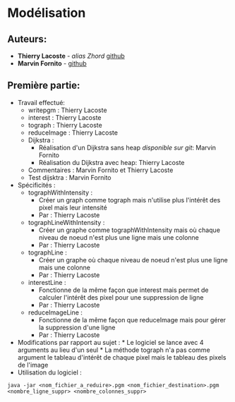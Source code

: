 # Modélisation

## Auteurs:

  * **Thierry Lacoste** - *alias Zhord* [github](https://github.com/tLacoste)
  * **Marvin Fornito** - [github](https://github.com/fornito2u)

## Première partie:
  
  * Travail effectué:
    * writepgm : Thierry Lacoste
    * interest : Thierry Lacoste
    * tograph :  Thierry Lacoste
    * reduceImage : Thierry Lacoste
    * Dijkstra : 
      * Réalisation d'un Dijkstra sans heap *disponible sur git*: Marvin Fornito
      * Réalisation du Dijkstra avec heap: Thierry Lacoste
    * Commentaires : Marvin Fornito et Thierry Lacoste
    * Test dijsktra : Marvin Fornito
  * Spécificités :
      * tographWithIntensity :
        * Créer un graph comme tograph mais n'utilise plus l'intérêt des pixel mais leur intensité
        * Par : Thierry Lacoste
      * tographLineWithIntensity :
        * Créer un graphe comme tographWithIntensity mais où chaque niveau de noeud n'est plus une ligne mais une colonne 
        * Par : Thierry Lacoste
      * tographLine :
        * Créer un graphe où chaque niveau de noeud n'est plus une ligne mais une colonne
        * Par : Thierry Lacoste
      * interestLine :
        * Fonctionne de la même façon que interest mais permet de calculer l'intérêt des pixel pour une suppression de ligne
        * Par : Thierry Lacoste
      * reduceImageLine :
        * Fonctionne de la même façon que reduceImage mais pour gérer la suppression d'une ligne
        * Par : Thierry Lacoste
  * Modifications par rapport au sujet :
        * Le logiciel se lance avec 4 arguments au lieu d'un seul
        * La méthode tograph n'a pas comme argument le tableau d'intérêt de chaque pixel mais le tableau des pixels de l'image
  * Utilisation du logiciel :
  ```
  java -jar <nom_fichier_a_reduire>.pgm <nom_fichier_destination>.pgm <nombre_ligne_suppr> <nombre_colonnes_suppr>
  ```
